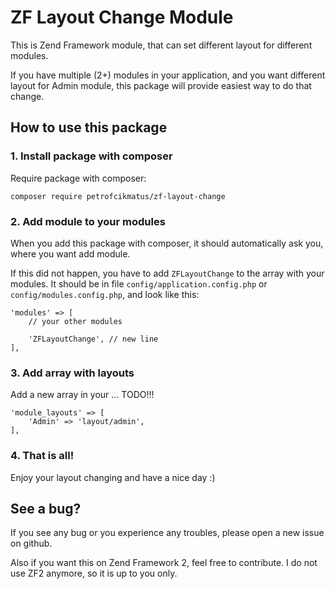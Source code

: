 # ZF Layout Change Module

This is Zend Framework module, that can set different layout for different modules. 

If you have multiple (2+) modules in your application, and you want different layout for Admin module, this package will provide easiest way to do that change.

## How to use this package

### 1. Install package with composer

Require package with composer:
```
composer require petrofcikmatus/zf-layout-change
```

### 2. Add module to your modules

When you add this package with composer, it should automatically ask you, where you want add module. 

If this did not happen, you have to add `ZFLayoutChange` to the array with your modules. It should be in file `config/application.config.php` or `config/modules.config.php`, and look like this:

```
'modules' => [
    // your other modules
    
    'ZFLayoutChange', // new line
],
```

### 3. Add array with layouts

Add a new array in your ... TODO!!!

```
'module_layouts' => [
    'Admin' => 'layout/admin',
],
```

### 4. That is all!

Enjoy your layout changing and have a nice day :)

## See a bug?

If you see any bug or you experience any troubles, please open a new issue on github.

Also if you want this on Zend Framework 2, feel free to contribute. I do not use ZF2 anymore, so it is up to you only.
